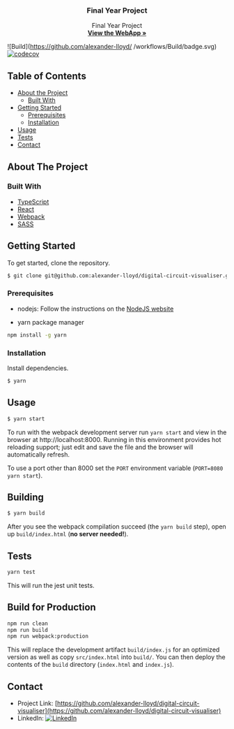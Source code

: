 <p align="center">
  <h3 align="center">Final Year Project</h3>

  <p align="center">
    Final Year Project 
    <br />
    <a href="https://alexander-lloyd.github.io/digital-circuit-visualiser"><strong>View the WebApp »</strong></a>
</p>

![Build](https://github.com/alexander-lloyd/
/workflows/Build/badge.svg)
[![codecov](https://codecov.io/gh/alexander-lloyd/digital-circuit-visualiser/branch/master/graph/badge.svg?token=7liikH1rI6)](https://codecov.io/gh/alexander-lloyd/digital-circuit-visualiser)

## Table of Contents

* [About the Project](#about-the-project)
  * [Built With](#built-with)
* [Getting Started](#getting-started)
  * [Prerequisites](#prerequisites)
  * [Installation](#installation)
* [Usage](#usage)
* [Tests](#tests)
* [Contact](#contact)

## About The Project

### Built With
* [TypeScript](https://typescriptlang.org/)
* [React](https://reactjs.org/)
* [Webpack](https://webpack.js.org/)
* [SASS](https://sass-lang.com/)

## Getting Started

To get started, clone the repository.

```sh
$ git clone git@github.com:alexander-lloyd/digital-circuit-visualiser.git
```

### Prerequisites

* nodejs: Follow the instructions on the [NodeJS website](https://nodejs.org/)

* yarn package manager
```sh
npm install -g yarn
```

### Installation

Install dependencies.

```sh
$ yarn
```

## Usage

```sh
$ yarn start
```

To run with the webpack development server run `yarn start` and view in the browser at http://localhost:8000. Running in this environment provides hot reloading support; just edit and save the file and the browser will automatically refresh.

To use a port other than 8000 set the `PORT` environment variable (`PORT=8080 yarn start`).

## Building

```sh
$ yarn build
```

After you see the webpack compilation succeed (the `yarn build` step), open up `build/index.html` (**no server needed!**).

## Tests

```sh
yarn test
```

This will run the jest unit tests.

## Build for Production

```sh
npm run clean
npm run build
npm run webpack:production
```

This will replace the development artifact `build/index.js` for an optimized version as well as copy `src/index.html` into `build/`. You can then deploy the contents of the `build` directory (`index.html` and `index.js`).

## Contact

- Project Link: [https://github.com/alexander-lloyd/digital-circuit-visualiser](https://github.com/alexander-lloyd/digital-circuit-visualiser)
- LinkedIn: [![LinkedIn][linkedin-shield]][linkedin-url]

[linkedin-shield]: https://img.shields.io/badge/-LinkedIn-black.svg?style=flat-square&logo=linkedin&colorB=555
[linkedin-url]: https://linkedin.com/in/alexander-lloyd
